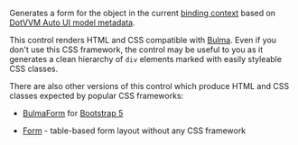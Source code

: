 Generates a form for the object in the current [binding context](~/pages/concepts/data-binding/binding-context) based on [DotVVM Auto UI model metadata](~/pages/concepts/auto-ui/metadata).

This control renders HTML and CSS compatible with [Bulma](https://bulma.io/). Even if you don't use this CSS framework, the control may be useful to you as it generates a clean hierarchy of `div` elements marked with easily styleable CSS classes.

There are also other versions of this control which produce HTML and CSS classes expected by popular CSS frameworks: 

* [BulmaForm](../BulmaForm) for [Bootstrap 5](https://getbootstrap.com/) 

* [Form](../Form) - table-based form layout without any CSS framework